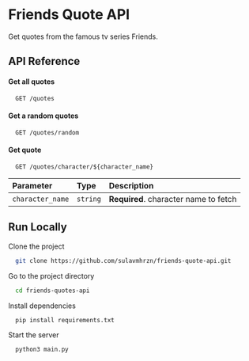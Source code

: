 
# Friends Quote API

Get quotes from the famous tv series Friends.


## API Reference

#### Get all quotes

```http
  GET /quotes
```

#### Get a random quotes

```http
  GET /quotes/random
```

#### Get quote

```http
  GET /quotes/character/${character_name}
```

| Parameter | Type     | Description                       |
| :-------- | :------- | :-------------------------------- |
| `character_name`      | `string` | **Required**. character name to fetch |


## Run Locally

Clone the project

```bash
  git clone https://github.com/sulavmhrzn/friends-quote-api.git
```

Go to the project directory

```bash
  cd friends-quotes-api
```

Install dependencies

```bash
  pip install requirements.txt
```

Start the server

```bash
  python3 main.py
```

  
